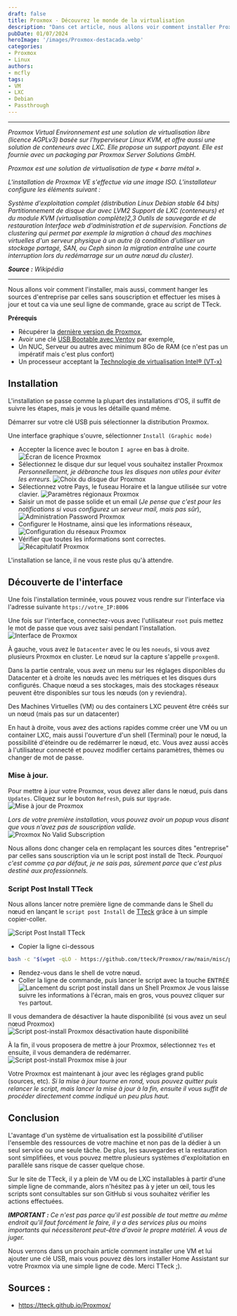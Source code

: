 ```yaml
---
draft: false
title: Proxmox - Découvrez le monde de la virtualisation
description: "Dans cet article, nous allons voir comment installer Proxmox, changer les sources d'entreprise par celles sans souscription et effectuer les mises à jour"
pubDate: 01/07/2024
heroImage: '/images/Proxmox-destacada.webp'
categories: 
- Proxmox
- Linux
authors: 
- mcfly
tags:
- VM
- LXC
- Debian
- Passthrough
---
```


---

*Proxmox Virtual Environnement est une solution de virtualisation libre (licence AGPLv3) basée sur l'hyperviseur Linux KVM, et offre aussi une solution de conteneurs avec LXC. Elle propose un support payant.
Elle est fournie avec un packaging par Proxmox Server Solutions GmbH.*

*Proxmox est une solution de virtualisation de type « barre métal ».*

*L'installation de Proxmox VE s'effectue via une image ISO. L'installateur configure les éléments suivant :*

*Système d'exploitation complet (distribution Linux Debian stable 64 bits)
Partitionnement de disque dur avec LVM2
Support de LXC (conteneurs) et du module KVM (virtualisation complète)2,3
Outils de sauvegarde et de restauration
Interface web d'administration et de supervision.
Fonctions de clustering qui permet par exemple la migration à chaud des machines virtuelles d'un serveur physique à un autre (à condition d'utiliser un stockage partagé, SAN, ou Ceph sinon la migration entraîne une courte interruption lors du redémarrage sur un autre nœud du cluster).*

***Source :** Wikipédia*

---

Nous allons voir comment l'installer, mais aussi, comment hanger les sources d'entreprise par celles sans souscription et effectuer les mises à jour et tout ca via une seul ligne de commande, grace au script de TTeck.

**Prérequis**
* Récupérer la [dernière version de Proxmox](https://www.proxmox.com/en/downloads),
* Avoir une clé [USB Bootable avec Ventoy](/blog/ventoy_installation_update/) par exemple,
* Un NUC, Serveur ou autres avec minimum 8Go de RAM (ce n'est pas un impératif mais c'est plus confort)
* Un processeur acceptant la [Technologie de virtualisation Intel® (VT-x)](https://ark.intel.com/content/www/fr/fr/ark/search/featurefilter.html?productType=873&2_VTX=true)


## Installation
L'installation se passe comme la plupart des installations d'OS, il suffit de suivre les étapes, mais je vous les détaille quand même.

Démarrer sur votre clé USB puis sélectionner la distribution Proxmox.

Une interface graphique s'ouvre, sélectionner `Install (Graphic mode)`

* Accepter la licence avec le bouton `I agree` en bas à droite.
![Écran de licence Proxmox](./img/proxmox_ecran_licence.png)
* Sélectionnez le disque dur sur lequel vous souhaitez installer Proxmox
*Personnellement, je débranche tous les disques non utiles pour éviter les erreurs.*
![Choix du disque dur Proxmox](./img/proxmox_selection_disque_dur.png)
* Sélectionnez votre Pays, le fuseau Horaire et la langue utilisée sur votre clavier.
![Paramètres régionaux Proxmox](./img/proxmox_selection_region.png)
* Saisir un mot de passe solide et un email (*Je pense que c'est pour les notifications si vous configurez un serveur mail, mais pas sûr*),
![Administration Password Proxmox](./img/proxmox_ecran_mot_de_passe.png)
* Configurer le Hostname, ainsi que les informations réseaux,
![Configuration du réseaux Proxmox](./img/proxmox_network_configuration.png)
* Vérifier que toutes les informations sont correctes.
![Récapitulatif Proxmox](./img/proxmox_summary.png)

L'installation se lance, il ne vous reste plus qu'à attendre.


## Découverte de l'interface
Une fois l'installation terminée, vous pouvez vous rendre sur l'interface via l'adresse suivante `https://votre_IP:8006`

Une fois sur l'interface, connectez-vous avec l'utilisateur `root` puis mettez le mot de passe que vous avez saisi pendant l'installation.
![Interface de Proxmox](./img/proxmox_interface.png)

À gauche, vous avez le `Datacenter` avec le ou les `noeuds`, si vous avez plusieurs Proxmox en cluster. Le nœud sur la capture s'appelle `proxgen8`.

Dans la partie centrale, vous avez un menu sur les réglages disponibles du Datacenter et à droite les nœuds avec les métriques et les disques durs configurés.
Chaque nœud a ses stockages, mais des stockages réseaux peuvent être disponibles sur tous les nœuds (on y reviendra).

Des Machines Virtuelles (VM) ou des containers LXC peuvent être créés sur un nœud (mais pas sur un datacenter)

En haut à droite, vous avez des actions rapides comme créer une VM ou un container LXC, mais aussi l'ouverture d'un shell (Terminal) pour le nœud, la possibilité d'éteindre ou de redémarrer le nœud, etc.
Vous avez aussi accès à l'utilisateur connecté et pouvez modifier certains paramètres, thèmes ou changer de mot de passe.

### Mise à jour.
Pour mettre à jour votre Proxmox, vous devez aller dans le nœud, puis dans `Updates`.
Cliquez sur le bouton `Refresh`, puis sur `Upgrade`.
![Mise à jour de Proxmox](./img/proxmox_update.png)

*Lors de votre première installation, vous pouvez avoir un popup vous disant que vous n'avez pas de souscription valide.*
![Proxmox No Valid Subscription](./img/proxmox_update_no_valid_subscription.png)

Nous allons donc changer cela en remplaçant les sources dites "entreprise" par celles sans souscription via un le script post install de Tteck.
*Pourquoi c'est comme ça par défaut, je ne sais pas, sûrement parce que c'est plus destiné aux professionnels.*

### Script Post Install TTeck
Nous allons lancer notre première ligne de commande dans le Shell du nœud en lançant le `script post Install` de [TTeck](https://tteck.github.io/Proxmox/) grâce à un simple copier-coller.

![Script Post Install TTeck](./img/script_post_install_tteck.png)

* Copier la ligne ci-dessous
```bash
bash -c "$(wget -qLO - https://github.com/tteck/Proxmox/raw/main/misc/post-pve-install.sh)"
```
* Rendez-vous dans le shell de votre nœud.
* Coller la ligne de commande, puis lancer le script avec la touche <span><kbd>ENTRÉE</kbd></span>
![Lancement du script post install dans un Shell Proxmox](./img/proxmox_tteck_script_post_install.gif)
Je vous laisse suivre les informations à l'écran, mais en gros, vous pouvez cliquer sur `Yes` partout.

Il vous demandera de désactiver la haute disponibilité (si vous avez un seul nœud Proxmox)
![Script post-install Proxmox désactivation haute disponibilité](./img/script_post_install_tteck_high_availability.png)

À la fin, il vous proposera de mettre à jour Proxmox, sélectionnez `Yes` et ensuite, il vous demandera de redémarrer.
![Script post-install Proxmox mise à jour](./img/script_post_install_tteck_update.png)

Votre Proxmox est maintenant à jour avec les réglages grand public (sources, etc).
*Si la mise à jour tourne en rond, vous pouvez quitter puis relancer le script, mais lancer la mise à jour à la fin, ensuite il vous suffit de procéder directement comme indiqué un peu plus haut.*

## Conclusion
L'avantage d'un système de virtualisation est la possibilité d'utiliser l'ensemble des ressources de votre machine et non pas de la dédier à un seul service ou une seule tâche.
De plus, les sauvegardes et la restauration sont simplifiées, et vous pouvez mettre plusieurs systèmes d'exploitation en parallèle sans risque de casser quelque chose.

Sur le site de TTeck, il y a plein de VM ou de LXC installables à partir d'une simple ligne de commande, alors n'hésitez pas à y jeter un œil, tous les scripts sont consultables sur son GitHub si vous souhaitez vérifier les actions effectuées.

***IMPORTANT :** Ce n'est pas parce qu'il est possible de tout mettre au même endroit qu'il faut forcément le faire, il y a des services plus ou moins importants qui nécessiteront peut-être d'avoir le propre matériel. À vous de juger.*

Nous verrons dans un prochain article comment installer une VM et lui ajouter une clé USB, mais vous pouvez dès lors installer Home Assistant sur votre Proxmox via une simple ligne de code. Merci TTeck ;).

## Sources :
* https://tteck.github.io/Proxmox/